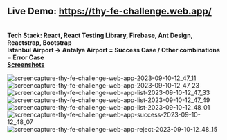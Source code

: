 ## Live Demo: https://thy-fe-challenge.web.app/
<br />
<b>Tech Stack: React, React Testing Library, Firebase, Ant Design, Reactstrap, Bootstrap </b><br />
<b>Istanbul Airport -> Antalya Airport = Success Case / Other combinations = Error Case</b><br />
<b><u>Screenshots</u></b>

![screencapture-thy-fe-challenge-web-app-2023-09-10-12_47_11](https://github.com/mertcantakil/THY-FE-Challenge/assets/28295214/f0b19eb2-7c03-48cc-8d17-251887f6b129)
![screencapture-thy-fe-challenge-web-app-2023-09-10-12_47_23](https://github.com/mertcantakil/THY-FE-Challenge/assets/28295214/67506806-3314-4ee4-9d22-e2ea10f14857)
![screencapture-thy-fe-challenge-web-app-list-2023-09-10-12_47_33](https://github.com/mertcantakil/THY-FE-Challenge/assets/28295214/d428857a-7be6-4c54-947f-124b9c163ec2)
![screencapture-thy-fe-challenge-web-app-list-2023-09-10-12_47_49](https://github.com/mertcantakil/THY-FE-Challenge/assets/28295214/277ca5fe-afc3-4f6d-b7e9-b31a3f0e3621)
![screencapture-thy-fe-challenge-web-app-list-2023-09-10-12_48_01](https://github.com/mertcantakil/THY-FE-Challenge/assets/28295214/685eb2d0-1c34-475f-8048-a37a58f31188)
![screencapture-thy-fe-challenge-web-app-success-2023-09-10-12_48_07](https://github.com/mertcantakil/THY-FE-Challenge/assets/28295214/3a8433c5-fa94-49f4-b458-5429257bdc36)
![screencapture-thy-fe-challenge-web-app-reject-2023-09-10-12_48_15](https://github.com/mertcantakil/THY-FE-Challenge/assets/28295214/40f4044c-1ef9-4840-9c61-544cdbf1ecf1)
